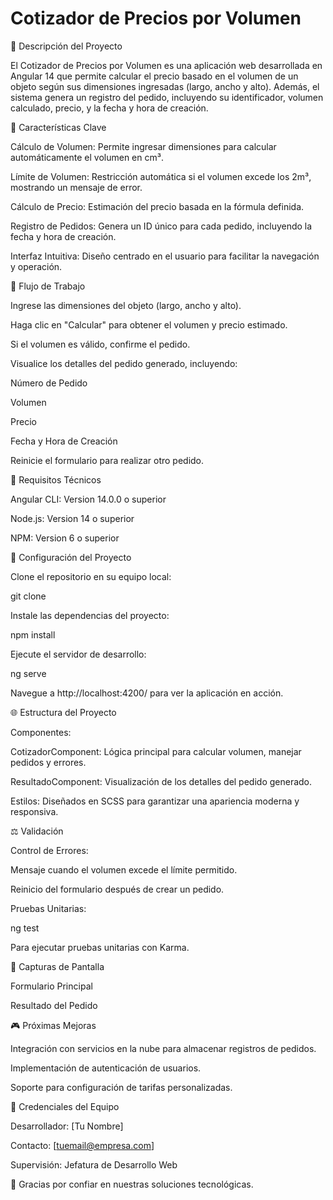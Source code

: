 <h1>Cotizador de Precios por Volumen</h1>

🚀 Descripción del Proyecto

El Cotizador de Precios por Volumen es una aplicación web desarrollada en Angular 14 que permite calcular el precio basado en el volumen de un objeto según sus dimensiones ingresadas (largo, ancho y alto). Además, el sistema genera un registro del pedido, incluyendo su identificador, volumen calculado, precio, y la fecha y hora de creación.

🔄 Características Clave

Cálculo de Volumen: Permite ingresar dimensiones para calcular automáticamente el volumen en cm³.

Límite de Volumen: Restricción automática si el volumen excede los 2m³, mostrando un mensaje de error.

Cálculo de Precio: Estimación del precio basada en la fórmula definida.

Registro de Pedidos: Genera un ID único para cada pedido, incluyendo la fecha y hora de creación.

Interfaz Intuitiva: Diseño centrado en el usuario para facilitar la navegación y operación.

🔄 Flujo de Trabajo

Ingrese las dimensiones del objeto (largo, ancho y alto).

Haga clic en "Calcular" para obtener el volumen y precio estimado.

Si el volumen es válido, confirme el pedido.

Visualice los detalles del pedido generado, incluyendo:

Número de Pedido

Volumen

Precio

Fecha y Hora de Creación

Reinicie el formulario para realizar otro pedido.

🔧 Requisitos Técnicos

Angular CLI: Version 14.0.0 o superior

Node.js: Version 14 o superior

NPM: Version 6 o superior

🔄 Configuración del Proyecto

Clone el repositorio en su equipo local:

git clone <repositorio-url>

Instale las dependencias del proyecto:

npm install

Ejecute el servidor de desarrollo:

ng serve

Navegue a http://localhost:4200/ para ver la aplicación en acción.

🌐 Estructura del Proyecto

Componentes:

CotizadorComponent: Lógica principal para calcular volumen, manejar pedidos y errores.

ResultadoComponent: Visualización de los detalles del pedido generado.

Estilos: Diseñados en SCSS para garantizar una apariencia moderna y responsiva.

⚖️ Validación

Control de Errores:

Mensaje cuando el volumen excede el límite permitido.

Reinicio del formulario después de crear un pedido.

Pruebas Unitarias:

ng test

Para ejecutar pruebas unitarias con Karma.

🎨 Capturas de Pantalla

Formulario Principal



Resultado del Pedido



🎮 Próximas Mejoras

Integración con servicios en la nube para almacenar registros de pedidos.

Implementación de autenticación de usuarios.

Soporte para configuración de tarifas personalizadas.

🚜 Credenciales del Equipo

Desarrollador: [Tu Nombre]

Contacto: [tuemail@empresa.com]

Supervisión: Jefatura de Desarrollo Web

🙏 Gracias por confiar en nuestras soluciones tecnológicas.
